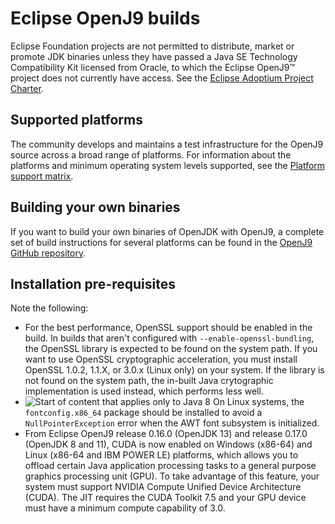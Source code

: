 <!--
* Copyright (c) 2017, 2023 IBM Corp. and others
*
* This program and the accompanying materials are made
* available under the terms of the Eclipse Public License 2.0
* which accompanies this distribution and is available at
* https://www.eclipse.org/legal/epl-2.0/ or the Apache
* License, Version 2.0 which accompanies this distribution and
* is available at https://www.apache.org/licenses/LICENSE-2.0.
*
* This Source Code may also be made available under the
* following Secondary Licenses when the conditions for such
* availability set forth in the Eclipse Public License, v. 2.0
* are satisfied: GNU General Public License, version 2 with
* the GNU Classpath Exception [1] and GNU General Public
* License, version 2 with the OpenJDK Assembly Exception [2].
*
* [1] https://www.gnu.org/software/classpath/license.html
* [2] https://openjdk.org/legal/assembly-exception.html
*
* SPDX-License-Identifier: EPL-2.0 OR Apache-2.0 OR GPL-2.0 WITH
* Classpath-exception-2.0 OR LicenseRef-GPL-2.0 WITH Assembly-exception
-->

# Eclipse OpenJ9 builds

Eclipse Foundation projects are not permitted to distribute, market or promote JDK binaries unless they have
passed a Java SE Technology Compatibility Kit licensed from Oracle, to which the Eclipse OpenJ9&trade; project does
not currently have access. See the [Eclipse Adoptium Project Charter](https://projects.eclipse.org/projects/adoptium/charter).

## Supported platforms

The community develops and maintains a test infrastructure for the OpenJ9 source across a broad
range of platforms. For information about the platforms and minimum operating system levels supported, see the [Platform support matrix](openj9_support.md).

## Building your own binaries

If you want to build your own binaries of OpenJDK with OpenJ9, a complete set of build instructions for several platforms can be found in the [OpenJ9 GitHub repository](https://github.com/eclipse-openj9/openj9/tree/master/doc/build-instructions).  

## Installation pre-requisites

Note the following:

- For the best performance, OpenSSL support should be enabled in the build. In builds that aren't configured with `--enable-openssl-bundling`, the OpenSSL library is expected to be found on the system path. If you want to use OpenSSL cryptographic acceleration, you must install OpenSSL 1.0.2, 1.1.X, or 3.0.x (Linux only) on your system. If the library is not found on the system path, the in-built Java crytographic implementation is used instead, which performs less well. 
- ![Start of content that applies only to Java 8](cr/java8.png) On Linux systems, the `fontconfig.x86_64` package should be installed to avoid a `NullPointerException` error when the AWT font subsystem is initialized.
- From Eclipse OpenJ9 release 0.16.0 (OpenJDK 13) and release 0.17.0 (OpenJDK 8 and 11), CUDA is now enabled on Windows (x86-64) and Linux (x86-64 and IBM POWER LE) platforms, which allows you to offload certain Java application processing tasks to a general purpose graphics processing unit (GPU). To take advantage of this feature, your system must support NVIDIA Compute Unified Device Architecture (CUDA). The JIT requires the CUDA Toolkit 7.5 and your GPU device must have a minimum compute capability of 3.0.



<!-- ==== END OF TOPIC ==== builds.md ==== -->
